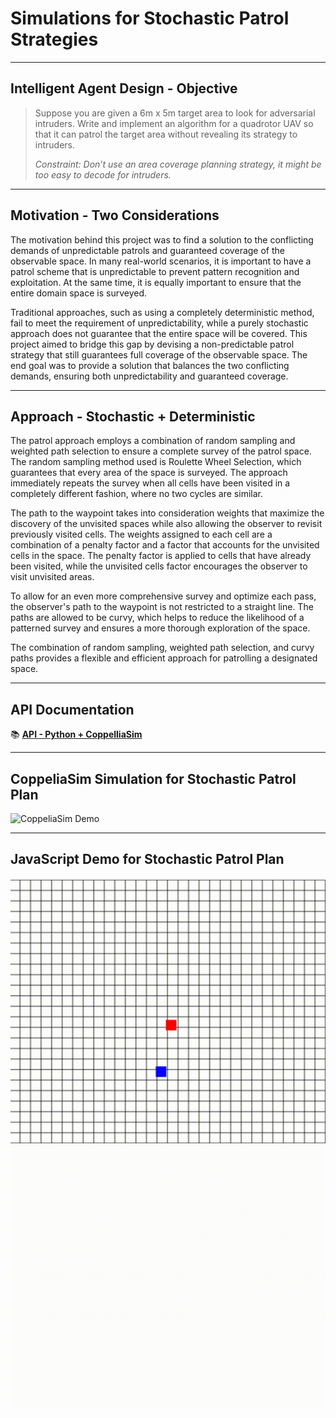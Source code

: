 # Simulations for Stochastic Patrol Strategies

---

## Intelligent Agent Design - Objective 
> Suppose you are given a 6m x 5m target area to look for adversarial intruders. Write and implement an algorithm for a quadrotor UAV so that it can patrol the target area without revealing its strategy to intruders.
>
> *Constraint: Don’t use an area coverage planning strategy, it might be too easy to decode for intruders.*
--- 

## Motivation - Two Considerations

The motivation behind this project was to find a solution to the conflicting demands of unpredictable patrols and guaranteed coverage of the observable space. In many real-world scenarios, it is important to have a patrol scheme that is unpredictable to prevent pattern recognition and exploitation. At the same time, it is equally important to ensure that the entire domain space is surveyed.

Traditional approaches, such as using a completely deterministic method, fail to meet the requirement of unpredictability, while a purely stochastic approach does not guarantee that the entire space will be covered. This project aimed to bridge this gap by devising a non-predictable patrol strategy that still guarantees full coverage of the observable space. The end goal was to provide a solution that balances the two conflicting demands, ensuring both unpredictability and guaranteed coverage.

---
## Approach - Stochastic + Deterministic

The patrol approach employs a combination of random sampling and weighted path selection to ensure a complete survey of the patrol space. The random sampling method used is Roulette Wheel Selection, which guarantees that every area of the space is surveyed. The approach immediately repeats the survey when all cells have been visited in a completely different fashion, where no two cycles are similar.

The path to the waypoint takes into consideration weights that maximize the discovery of the unvisited spaces while also allowing the observer to revisit previously visited cells. The weights assigned to each cell are a combination of a penalty factor and a factor that accounts for the unvisited cells in the space. The penalty factor is applied to cells that have already been visited, while the unvisited cells factor encourages the observer to visit unvisited areas.

To allow for an even more comprehensive survey and optimize each pass, the observer's path to the waypoint is not restricted to a straight line. The paths are allowed to be curvy, which helps to reduce the likelihood of a patterned survey and ensures a more thorough exploration of the space. 

The combination of random sampling, weighted path selection, and curvy paths provides a flexible and efficient approach for patrolling a designated space.

---

## API Documentation

📚 **[API - Python + CoppelliaSim](API.md)**

---


## CoppeliaSim Simulation for Stochastic Patrol Plan

![CoppeliaSim Demo](./Assets/coppeliasim-demo.gif)


---


## JavaScript Demo for Stochastic Patrol Plan

[![Demo: Patrol Alone](./Assets/jsdemo-alone.gif)](https://scalemailted.github.io/Stochastic-Patrol-Simulations/WebApp/Patrol-Alone/)
[![Demo: Patrol Adversary](./Assets/jsdemo-adversary.gif)](https://scalemailted.github.io/Stochastic-Patrol-Simulations/WebApp/Patrol-Adversarial/)




